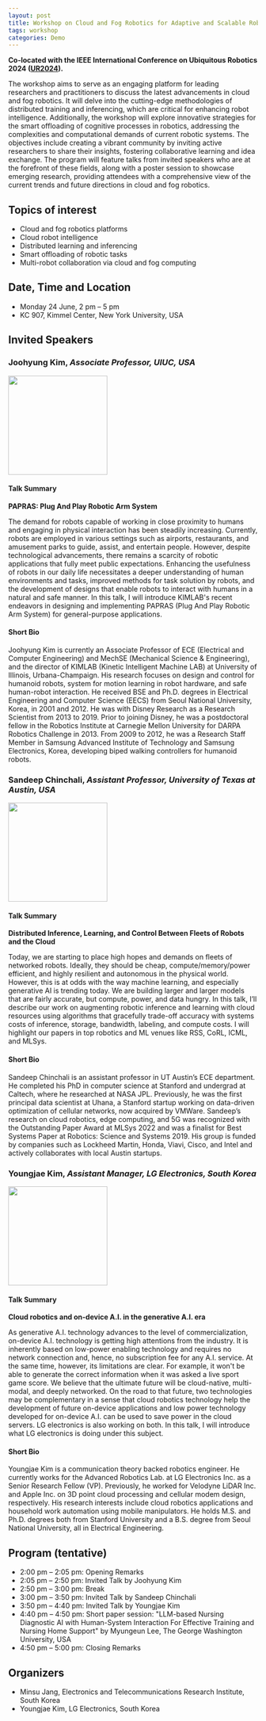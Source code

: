 ```yaml
---
layout: post
title: Workshop on Cloud and Fog Robotics for Adaptive and Scalable Robot Applications 2024
tags: workshop
categories: Demo
---
```


**Co-located with the IEEE International Conference on Ubiquitous Robotics 2024 ([UR2024](https://2024.ubiquitousrobots.org/)).**

The workshop aims to serve as an engaging platform for leading researchers and practitioners to discuss the latest advancements in cloud and fog robotics. It will delve into the cutting-edge methodologies of distributed training and inferencing, which are critical for enhancing robot intelligence. Additionally, the workshop will explore innovative strategies for the smart offloading of cognitive processes in robotics, addressing the complexities and computational demands of current robotic systems. The objectives include creating a vibrant community by inviting active researchers to share their insights, fostering collaborative learning and idea exchange. The program will feature talks from invited speakers who are at the forefront of these fields, along with a poster session to showcase emerging research, providing attendees with a comprehensive view of the current trends and future directions in cloud and fog robotics.

## Topics of interest
* Cloud and fog robotics platforms
* Cloud robot intelligence
* Distributed learning and inferencing
* Smart offloading of robotic tasks
* Multi-robot collaboration via cloud and fog computing

## Date, Time and Location
* Monday 24 June, 2 pm – 5 pm
* KC 907, Kimmel Center, New York University, USA

## Invited Speakers

### Joohyung Kim, *Associate Professor, UIUC, USA*

<img src="https://ws.engr.illinois.edu/directory/viewphoto.aspx?photo=12755&s=300" style="height:200;" />


#### Talk Summary

**PAPRAS: Plug And Play Robotic Arm System**

The demand for robots capable of working in close proximity to humans and engaging in physical interaction has been steadily increasing. Currently, robots are employed in various settings such as airports, restaurants, and amusement parks to guide, assist, and entertain people. However, despite technological advancements, there remains a scarcity of robotic applications that fully meet public expectations. Enhancing the usefulness of robots in our daily life necessitates a deeper understanding of human environments and tasks, improved methods for task solution by robots, and the development of designs that enable robots to interact with humans in a natural and safe manner. In this talk, I will introduce KIMLAB's recent endeavors in designing and implementing PAPRAS (Plug And Play Robotic Arm System) for general-purpose applications.

#### Short Bio

Joohyung Kim is currently an Associate Professor of ECE (Electrical and Computer Engineering) and MechSE (Mechanical Science & Engineering), and the director of KIMLAB (Kinetic Intelligent Machine LAB) at University of Illinois, Urbana-Champaign. His research focuses on design and control for humanoid robots, system for motion learning in robot hardware, and safe human-robot interaction. He received BSE and Ph.D. degrees in Electrical Engineering and Computer Science (EECS) from Seoul National University, Korea, in 2001 and 2012. He was with Disney Research as a Research Scientist from 2013 to 2019. Prior to joining Disney, he was a postdoctoral fellow in the Robotics Institute at Carnegie Mellon University for DARPA Robotics Challenge in 2013. From 2009 to 2012, he was a Research Staff Member in Samsung Advanced Institute of Technology and Samsung Electronics, Korea, developing biped walking controllers for humanoid robots.


### Sandeep Chinchali, *Assistant Professor, University of Texas at Austin, USA*

<img src="https://media.licdn.com/dms/image/D5603AQHZSavAhsIrWA/profile-displayphoto-shrink_200_200/0/1708235387602?e=2147483647&v=beta&t=ltWQ_5Bo4n1tzdJ7SH8olhK36WUM4rPXqhqYbEQI-yA" style="height:200;" />


#### Talk Summary

**Distributed Inference, Learning, and Control Between Fleets of Robots and the Cloud**

Today, we are starting to place high hopes and demands on fleets of networked robots. Ideally, they should be cheap, compute/memory/power efficient, and highly resilient and autonomous in the physical world. However, this is at odds with the way machine learning, and especially generative AI is trending today. We are building larger and larger models that are fairly accurate, but compute, power, and data hungry. In this talk, I’ll describe our work on augmenting robotic inference and learning with cloud resources using algorithms that gracefully trade-off accuracy with systems costs of inference, storage, bandwidth, labeling, and compute costs. I will highlight our papers in top robotics and ML venues like RSS, CoRL, ICML, and MLSys.

#### Short Bio

Sandeep Chinchali is an assistant professor in UT Austin’s ECE department.  He completed his PhD in computer science at Stanford and undergrad at Caltech, where he researched at NASA JPL. Previously, he was the first principal data scientist at Uhana, a Stanford startup working on data-driven optimization of cellular networks, now acquired by VMWare. Sandeep’s research on cloud robotics, edge computing, and 5G was recognized with the Outstanding Paper Award at MLSys 2022 and was a finalist for Best Systems Paper at Robotics: Science and Systems 2019. His group is funded by companies such as Lockheed Martin, Honda, Viavi, Cisco, and Intel and actively collaborates with local Austin startups.

### Youngjae Kim, *Assistant Manager, LG Electronics, South Korea*
<img src="https://careers.lg.com/images/img_06.png" style="height:200px;" />

#### Talk Summary

**Cloud robotics and on-device A.I. in the generative A.I. era**

As generative A.I. technology advances to the level of commercialization, on-device A.I. technology is getting high attentions from the industry. It is inherently based on low-power enabling technology and requires no network connection and, hence, no subscription fee for any A.I. service. At the same time, however, its limitations are clear. For example, it won't be able to generate the correct information when it was asked a live sport game score. We believe that the ultimate future will be cloud-native, multi-modal, and deeply networked. On the road to that future, two technologies may be complementary in a sense that cloud robotics technology help the development of future on-device applications and low power technology developed for on-device A.I. can be used to save power in the cloud servers. LG electronics is also working on both. In this talk, I will introduce what LG electronics is doing under this subject.

#### Short Bio

Youngjae Kim is a communication theory backed robotics engineer. He currently works for the Advanced Robotics Lab. at LG Electronics Inc. as a Senior Research Fellow (VP). Previously, he worked for Velodyne LiDAR Inc. and Apple Inc. on 3D point cloud processing and cellular modem design, respectively. His research interests include cloud robotics applications and household work automation using mobile manipulators. He holds M.S. and Ph.D. degrees both from Stanford University and a B.S. degree from Seoul National University, all in Electrical Engineering.

## Program (tentative)
* 2:00 pm – 2:05 pm: Opening Remarks
* 2:05 pm – 2:50 pm: Invited Talk by Joohyung Kim
* 2:50 pm – 3:00 pm: Break
* 3:00 pm – 3:50 pm: Invited Talk by Sandeep Chinchali
* 3:50 pm – 4:40 pm: Invited Talk by Youngjae Kim
* 4:40 pm – 4:50 pm: Short paper session: "LLM-based Nursing Diagnostic AI with Human-System Interaction For Effective Training and Nursing Home Support" by Myungeun Lee, The George Washington University, USA
* 4:50 pm – 5:00 pm: Closing Remarks

## Organizers
* Minsu Jang, Electronics and Telecommunications Research Institute, South Korea
* Youngjae Kim, LG Electronics, South Korea
